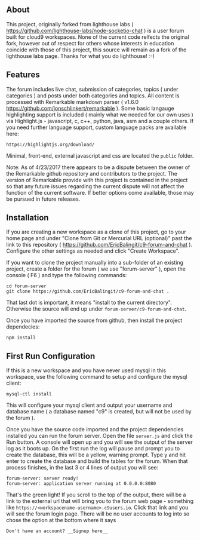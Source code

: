 ## About

This project, originally forked from lighthouse labs ( https://github.com/lighthouse-labs/node-socketio-chat ) is a user forum built for cloud9 workspaces.  None of the current code relfects the original fork, however out of respect for others whose interests in education coincide with those of this project, this source will remain as a fork of the lighthouse labs page.  Thanks for what you do lighthouse! :-)

## Features

The forum includes live chat, submission of categories, topics ( under categories ) and posts under both categories and topics.  All content is processed with Remarkable markdown parser ( v1.6.0 https://github.com/jonschlinkert/remarkable ).  Some basic langauge highlighting support is included ( mainly what we needed for our own uses ) via Highlight.js - javascript, c, c++, python, java, asm and a couple others.  If you need further language support, custom language packs are available here:

    https://highlightjs.org/download/

Minimal, front-end, external javascript and css are located the `public` folder.

Note: As of 4/23/2017 there appears to be a dispute between the owner of the Remarkable github repository and contributors to the project.  The version of Remarkable provide with this project is contained in the project so that any future issues regarding the current dispute will not affect the function of the current software.  If better options come available, those may be pursued in future releases.

## Installation

If you are creating a new workspace as a clone of this project, go to your home page and under "Clone from Git or Mercurial URL (optional)" past the link to this repository ( https://github.com/EricBalingit/c9-forum-and-chat ).  Configure the other settings as needed and click "Create Workspace".

If you want to clone the project manually into a sub-folder of an existing
project, create a folder for the forum ( we use "forum-server" ), open the console ( F6 ) and type the following commands:

    cd forum-server
    git clone https://github.com/EricBalingit/c9-forum-and-chat .

That last dot is important, it means "install to the current directory".  Otherwise the source will end up under `forum-server/c9-forum-and-chat`.

Once you have imported the source from github, then install the project dependecies:

    npm install

## First Run Configuration

If this is a new workspace and you have never used mysql in this workspace, use the following command to setup and configure the mysql client:

    mysql-ctl install

This will configure your mysql client and output your username and database
name ( a database named "c9" is created, but will not be used by the forum ).

Once you have the source code imported and the project dependencies installed you can run the forum server.  Open the file `server.js` and click the Run button.  A console will open up and you will see the output of the server log as it boots up.  On the first run the log will pause and prompt you to create the
database, this will be a yellow, warning prompt.  Type y and hit enter to create the database and build the tables for the forum.  When that process finishes, in the last 3 or 4 lines of output you will see:

    forum-server: server ready!
    forum-server: application server running at 0.0.0.0:8080

That's the green light!  If you scroll to the top of the output, there will be
a link to the external url that will bring you to the forum web page - something like `https://<workspacename-username>.c9users.io`.  Click that link and you will see the forum login page.  There will be no user accounts to log into so chose the option at the bottom where it says

    Don't have an account? __Signup here__